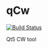 # qCw

[![Build Status](https://travis-ci.org/sardylan/qcw.svg?branch=master)](https://travis-ci.org/sardylan/qcw)

Qt5 CW tool
